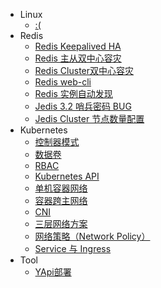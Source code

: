 - Linux
   - [:(](/linux/)
- Redis
   - [Redis Keepalived HA](/md/redis/keepalived-ha/keepalived-ha)
   - [Redis 主从双中心容灾](/md/redis/ms-dr/ms-dr)
   - [Redis Cluster双中心容灾](/md/redis/cluster-dr/cluster-dr)
   - [Redis web-cli](/md/redis/web-cli/web-cli)
   - [Redis 实例自动发现](/md/redis/redis-discover/redis-discover)
   - [Jedis 3.2 哨兵密码 BUG](/md/redis/sentinel-passwd-bug/sentinel-passwd-bug)
   - [Jedis Cluster 节点数量配置](/md/redis/cluster-nodes-cfg/cluster-nodes-cfg)
- Kubernetes
   - [控制器模式](/md/kubernetes/controller/controller)
   - [数据卷](/md/kubernetes/volume/volume)
   - [RBAC](/md/kubernetes/rbac/rbac)
   - [Kubernetes API](/md/kubernetes/k8s-api/k8s-api)
   - [单机容器网络](/md/kubernetes/container-network/container-network)
   - [容器跨主网络](/md/kubernetes/flannel/flannel)
   - [CNI](/md/kubernetes/cni/cni)
   - [三层网络方案](/md/kubernetes/calico/calico)
   - [网络策略（Network Policy）](/md/kubernetes/network-policy/network-policy)
   - [Service 与 Ingress](/md/kubernetes/service-ingress/service-ingress)
- Tool
   - [YApi部署](/md/tool/yapi-deploy/yapi-deploy)
